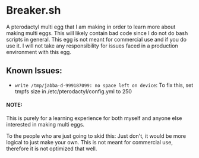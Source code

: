 # Breaker.sh

A pterodactyl multi egg that I am making in order to learn more about making multi eggs.
This will likely contain bad code since I do not do bash scripts in general.
This egg is not meant for commercial use and if you do use it. I will not take any responsibility for issues faced in a production environment with this egg.

## Known Issues:
* `write /tmp/jabba-d-999187099: no space left on device`: To fix this, set tmpfs size in /etc/pterodactyl/config.yml to 250


#### NOTE:
This is purely for a learning experience for both myself and anyone else interested in making multi eggs.

To the people who are just going to skid this: Just don't, it would be more logical to just make your own. This is not meant for commercial use, therefore it is not optimized that well.